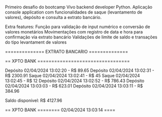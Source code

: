 Primeiro desafio do bootcamp Vivo backend developer Python.
Aplicação console application com funcionalidades de saque (levantamento de valores), depósito e consulta a extrato bancário.

Extra features:
    Função para validação de input numérico e conversão de valores monetários
    Movimentações com registro de data e hora para confirmação via extrato bancário
    Validações de limite de saldo e transações do tipo levantament de valores

============== EXTRATO BANCARIO ============== 

== XPTO BANK =================================

Depósito 02/04/2024 13:02:20 - R$ 89.65
Depósito 02/04/2024 13:02:31 - R$ 2300.91
Saque 02/04/2024 13:02:41 - R$ 45
Saque 02/04/2024 13:02:45 - R$ 12
Depósito 02/04/2024 13:02:52 - R$ 786.43
Depósito 02/04/2024 13:03:03 - R$ 623.01
Depósito 02/04/2024 13:03:11 - R$ 384.96


Saldo disponível: R$ 4127.96

== XPTO BANK ======== 02/04/2024 13:03:14 ====